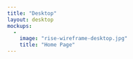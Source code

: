 ```yaml
---
title: "Desktop"
layout: desktop
mockups:
  -
    image: "rise-wireframe-desktop.jpg"
    title: "Home Page"
---
```

